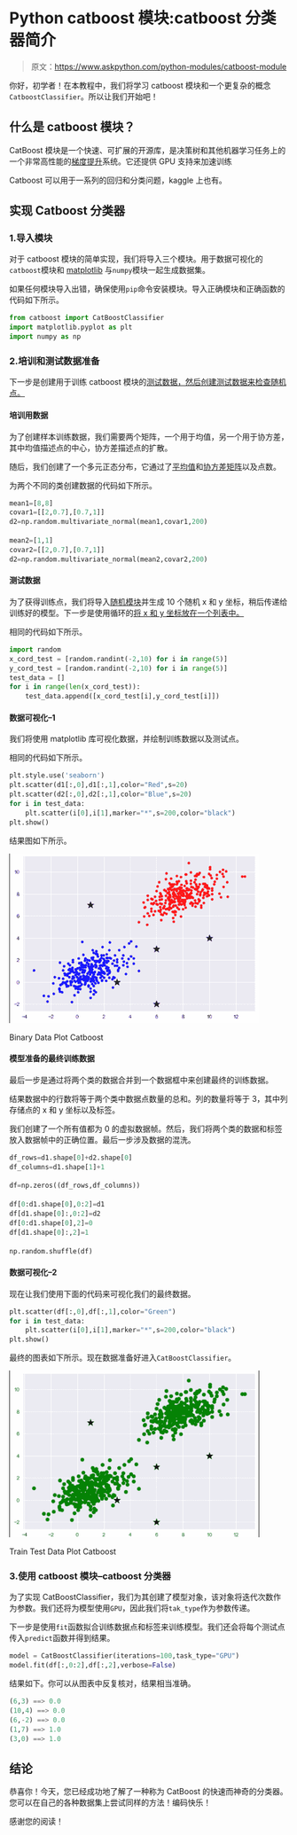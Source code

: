 # Python catboost 模块:catboost 分类器简介

> 原文：<https://www.askpython.com/python-modules/catboost-module>

你好，初学者！在本教程中，我们将学习 catboost 模块和一个更复杂的概念`CatboostClassifier`。所以让我们开始吧！

## 什么是 catboost 模块？

CatBoost 模块是一个快速、可扩展的开源库，是决策树和其他机器学习任务上的一个非常高性能的[梯度提升](https://www.askpython.com/python/examples/gradient-boosting-model-in-python)系统。它还提供 GPU 支持来加速训练

Catboost 可以用于一系列的回归和分类问题，kaggle 上也有。

## 实现 Catboost 分类器

### 1.导入模块

对于 catboost 模块的简单实现，我们将导入三个模块。用于数据可视化的`catboost`模块和 [matplotlib](https://www.askpython.com/python-modules/matplotlib/python-matplotlib) 与`numpy`模块一起生成数据集。

如果任何模块导入出错，确保使用`pip`命令安装模块。导入正确模块和正确函数的代码如下所示。

```py
from catboost import CatBoostClassifier
import matplotlib.pyplot as plt
import numpy as np

```

### 2.培训和测试数据准备

下一步是创建用于训练 catboost 模块的[测试数据，然后创建测试数据来检查随机点。](https://www.askpython.com/python/examples/split-data-training-and-testing-set)

#### 培训用数据

为了创建样本训练数据，我们需要两个矩阵，一个用于均值，另一个用于协方差，其中均值描述点的中心，协方差描述点的扩散。

随后，我们创建了一个多元正态分布，它通过了[平均值](https://www.askpython.com/python/examples/mean-and-standard-deviation-python)和[协方差矩阵](https://www.askpython.com/python/examples/principal-component-analysis)以及点数。

为两个不同的类创建数据的代码如下所示。

```py
mean1=[8,8]
covar1=[[2,0.7],[0.7,1]]
d2=np.random.multivariate_normal(mean1,covar1,200)

mean2=[1,1]
covar2=[[2,0.7],[0.7,1]]
d2=np.random.multivariate_normal(mean2,covar2,200)

```

#### 测试数据

为了获得训练点，我们将导入[随机模块](https://www.askpython.com/python-modules/python-random-module-generate-random-numbers-sequences)并生成 10 个随机 x 和 y 坐标，稍后传递给训练好的模型。下一步是使用循环的[将 x 和 y 坐标放在一个列表中。](https://www.askpython.com/python/python-for-loop)

相同的代码如下所示。

```py
import random
x_cord_test = [random.randint(-2,10) for i in range(5)]
y_cord_test = [random.randint(-2,10) for i in range(5)]
test_data = []
for i in range(len(x_cord_test)):
    test_data.append([x_cord_test[i],y_cord_test[i]])

```

#### 数据可视化–1

我们将使用 matplotlib 库可视化数据，并绘制训练数据以及测试点。

相同的代码如下所示。

```py
plt.style.use('seaborn')
plt.scatter(d1[:,0],d1[:,1],color="Red",s=20)
plt.scatter(d2[:,0],d2[:,1],color="Blue",s=20)
for i in test_data:
    plt.scatter(i[0],i[1],marker="*",s=200,color="black")
plt.show()

```

结果图如下所示。

![Binary Data Plot Catboost](img/a5be8cdc13fba20ce22d9c481af009e5.png)

Binary Data Plot Catboost

#### 模型准备的最终训练数据

最后一步是通过将两个类的数据合并到一个数据框中来创建最终的训练数据。

结果数据中的行数将等于两个类中数据点数量的总和。列的数量将等于 3，其中列存储点的 x 和 y 坐标以及标签。

我们创建了一个所有值都为 0 的虚拟数据帧。然后，我们将两个类的数据和标签放入数据帧中的正确位置。最后一步涉及数据的混洗。

```py
df_rows=d1.shape[0]+d2.shape[0]
df_columns=d1.shape[1]+1

df=np.zeros((df_rows,df_columns))

df[0:d1.shape[0],0:2]=d1
df[d1.shape[0]:,0:2]=d2
df[0:d1.shape[0],2]=0
df[d1.shape[0]:,2]=1

np.random.shuffle(df)

```

#### 数据可视化–2

现在让我们使用下面的代码来可视化我们的最终数据。

```py
plt.scatter(df[:,0],df[:,1],color="Green")
for i in test_data:
    plt.scatter(i[0],i[1],marker="*",s=200,color="black")
plt.show()

```

最终的图表如下所示。现在数据准备好进入`CatBoostClassifier`。

![Train Test Data Plot Catboost](img/54b275d5c71b19703aa81211d14092cf.png)

Train Test Data Plot Catboost

### 3.使用 catboost 模块–catboost 分类器

为了实现 CatBoostClassifier，我们为其创建了模型对象，该对象将迭代次数作为参数。我们还将为模型使用`GPU`，因此我们将`tak_type`作为参数传递。

下一步是使用`fit`函数拟合训练数据点和标签来训练模型。我们还会将每个测试点传入`predict`函数并得到结果。

```py
model = CatBoostClassifier(iterations=100,task_type="GPU")
model.fit(df[:,0:2],df[:,2],verbose=False)

```

结果如下。你可以从图表中反复核对，结果相当准确。

```py
(6,3) ==> 0.0
(10,4) ==> 0.0
(6,-2) ==> 0.0
(1,7) ==> 1.0
(3,0) ==> 1.0

```

## 结论

恭喜你！今天，您已经成功地了解了一种称为 CatBoost 的快速而神奇的分类器。您可以在自己的各种数据集上尝试同样的方法！编码快乐！

感谢您的阅读！